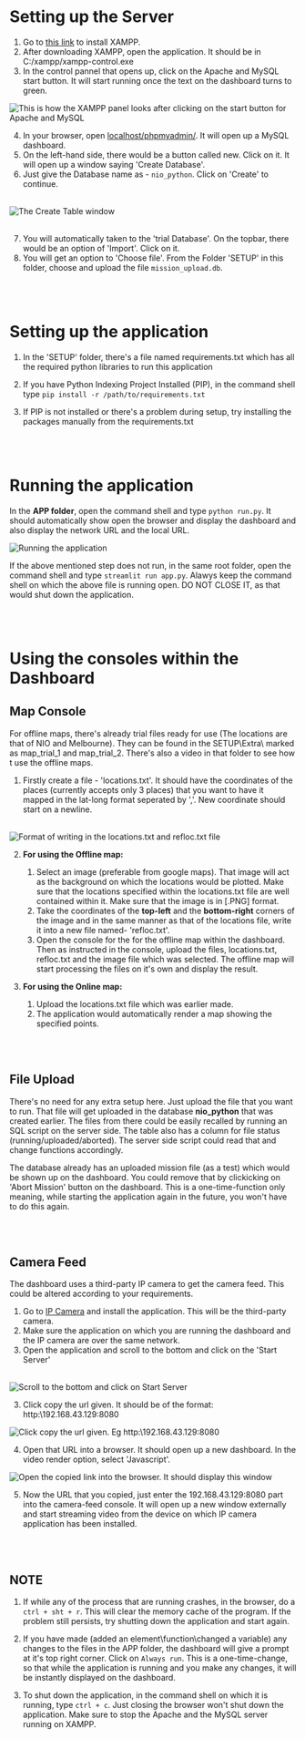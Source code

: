 # Setting up the Server

1. Go to [this link](https://www.apachefriends.org/download.html) to install XAMPP.
2. After downloading XAMPP, open the application. It should be in C:/xampp/xampp-control.exe
3. In the control pannel that opens up, click on the Apache and MySQL start button. It will start running once the text on the dashboard turns to green.

![This is how the XAMPP panel looks after clicking on the start button for Apache and MySQL](SETUP\Extra\Images\xampp.png?raw=true)

4. In your browser, open [localhost/phpmyadmin/](http://localhost/phpmyadmin/). It will open up a MySQL dashboard.
5. On the left-hand side, there would be a button called new. Click on it. It will open up a window saying 'Create Database'.
6. Just give the Database name as - `nio_python`. Click on 'Create' to continue.
<br></br>

![The Create Table window](SETUP\Extra\Images\create_db.png?raw=true)
<br></br>

7. You will automatically taken to the 'trial Database'. On the topbar, there would be an option of 'Import'. Click on it.
8. You will get an option to 'Choose file'. From the Folder 'SETUP' in this folder, choose and upload the file `mission_upload.db`.

<br></br>

# Setting up the application

1. In the 'SETUP' folder, there's a file named requirements.txt which has all the required python libraries to run this application
2. If you have Python Indexing Project Installed (PIP), in the command shell type
`pip install -r /path/to/requirements.txt`

3. If PIP is not installed or there's a problem during setup, try installing the packages manually from the requirements.txt

<br></br>

# Running the application

In the __APP folder__, open the command shell and type `python run.py`. It should automatically show open the browser and display the dashboard and also display the network URL and the local URL.

![Running the application](SETUP\Extra\Images\running_app.png?raw=true)

If the above mentioned step does not run, in the same root folder, open the command shell and type `streamlit run app.py`. Alawys keep the command shell on which the above file is running open. DO NOT CLOSE IT, as that would shut down the application.

<br></br>

# Using the consoles within the Dashboard

## **Map Console**

For offline maps, there's already trial files ready for use (The locations are that of NIO and Melbourne). They can be found in the SETUP\Extra\ marked as map_trial_1 and map_trial_2. There's also a video in that folder to see how t use the offline maps.

1. Firstly create a file - 'locations.txt'. It should have the coordinates of the places (currently accepts only 3 places) that you want to have it mapped in the lat-long format seperated by ','. New coordinate should start on a newline.
<br></br>

![Format of writing in the locations.txt and refloc.txt file](SETUP\Extra\Images\locations.png?raw=true)

2. __For using the Offline map:__ 
    
    1. Select an image (preferable from google maps). That image will act as the background on which the locations would be plotted. Make sure that the locations specified within the locations.txt file are well contained within it. Make sure that the image is in [.PNG] format.
    2. Take the coordinates of the __top-left__ and the __bottom-right__ corners of the image and in the same manner as that of the locations file, write it into a new file named- 'refloc.txt'.
    3. Open the console for the for the offline map within the dashboard. Then as instructed in the console, upload the files, locations.txt, refloc.txt and the image file which was selected. The offline map will start processing the files on it's own and display the result.

3. __For using the Online map:__

    1. Upload the locations.txt file which was earlier made.
    2. The application would automatically render a map showing the specified points.

<br></br>

## **File Upload**

There's no need for any extra setup here. Just upload the file that you want to run. That file will get uploaded in the database __nio_python__ that was created earlier. The files from there could be easily recalled by running an SQL script on the server side. The table also has a column for file status (running/uploaded/aborted). The server side script could read that and change functions accordingly.

The database already has an uploaded mission file (as a test) which would be shown up on the dashboard. You could remove that by clickicking on 'Abort Mission' button on the dashboard. This is a one-time-function only meaning, while starting the application again in the future, you won't have to do this again.

<br></br>

## **Camera Feed**

The dashboard uses a third-party IP camera to get the camera feed. This could be altered according to your requirements.

1. Go to [IP Camera](https://play.google.com/store/apps/details?id=com.pas.webcam) and install the application. This will be the third-party camera.
2. Make sure the application on which you are running the dashboard and the IP camera are over the same network.
2. Open the application and scroll to the bottom and click on the 'Start Server'
<br></br>

![Scroll to the bottom and click on Start Server](SETUP\Extra\Images\ip_camera.jpg?raw=true)

3. Click copy the url given. It should be of the format: http:\\192.168.43.129:8080

![Click copy the url given. Eg http:\\192.168.43.129:8080](SETUP\Extra\Images\ip_address.png?raw=true)

4. Open that URL into a browser. It should open up a new dashboard. In the video render option, select 'Javascript'.

![Open the copied link into the browser. It should display this window](SETUP\Extra\Images\ip_browser.png?raw=true)

5. Now the URL that you copied, just enter the 192.168.43.129:8080 part into the camera-feed console. It will open up a new window externally and start streaming video from the device on which IP camera application has been installed.

<br></br>

## **NOTE**

1. If while any of the process that are running crashes, in the browser, do a `ctrl + sht + r`. This will clear the memory cache of the program. If the problem still persists, try shutting down the application and start again.

2. If you have made (added an element\function\changed a variable) any changes to the files in the APP folder, the dashboard will give a prompt at it's top right corner. Click on `Always run`. This is a one-time-change, so that while the application is running and you make any changes, it will be instantly displayed on the dashboard.

3. To shut down the application, in the command shell on which it is running, type `ctrl + c`. Just closing the browser won't shut down the application. Make sure to stop the Apache and the MySQL server running on XAMPP.
